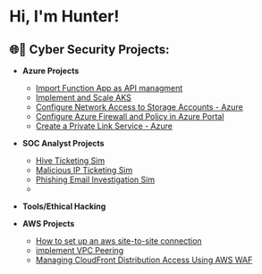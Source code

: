 <h1>Hi, I'm Hunter! 

<h2>🌐🔐 Cyber Security Projects:</h2>

- <b>Azure Projects</b>
  - [Import Function App as API managment](https://github.com/Hunter102002/Import-function-app-as-api-managment)
  - [Implement and Scale AKS](https://github.com/Hunter102002/Implement-and-scale-azure-Kubernetes)
  - [Configure Network Access to Storage Accounts - Azure](https://github.com/Hunter102002/Network-Access-to-storage-accounts)
  - [Configure Azure Firewall and Policy in Azure Portal](https://github.com/Hunter102002/Configure-Azure-Firewall-and-policy-using-Azure-Portal)
  - [Create a Private Link Service - Azure](https://github.com/Hunter102002/Create-Private-Link-Service/tree/main)
 

 - <b>SOC Analyst Projects</b>
   - [Hive Ticketing Sim](https://github.com/Hunter102002/Hive-Ticketing)
   - [Malicious IP Ticketing Sim](https://github.com/Hunter102002/Ticketing-Virus-Scan-Sim)
   - [Phishing Email Investigation Sim](https://github.com/Hunter102002/Phishing-Investigation)
   - 
  
 - <b>Tools/Ethical Hacking</b>

  
 - <b>AWS Projects</b>
   - [How to set up an aws site-to-site connection](https://github.com/Hunter102002/How-to-setup-an-aws-site-to-site-connection)
   - [implement VPC Peering](https://github.com/Hunter102002/implement-VPC-Peering)
   - [Managing CloudFront Distribution Access Using AWS WAF](https://github.com/Hunter102002/block-and-unblock-access-with-WAF)



<!--
**joshmadakor1/joshmadakor1** is a ✨ _special_ ✨ repository because its `README.md` (this file) appears on your GitHub profile.

Here are some ideas to get you started:

- 🔭 I’m currently working on ...
- 🌱 I’m currently learning ...
- 👯 I’m looking to collaborate on ...
- 🤔 I’m looking for help with ...
- 💬 Ask me about ...
- 📫 How to reach me: ...
- 😄 Pronouns: ...
- ⚡ Fun fact: ...
-->
